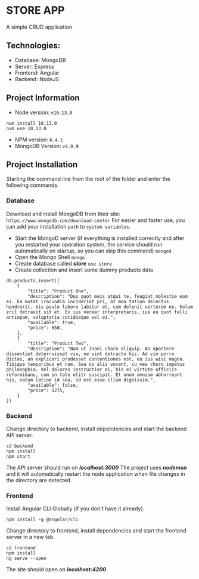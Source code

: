 # STORE APP
A simple CRUD application

## Technologies:
* Database: MongoDB
* Server: Express
* Frontend: Angular
* Backend: NodeJS


## Project Information
* Node version: ```v10.13.0```
```
nvm install 10.13.0
nvm use 10.13.0
```
* NPM version: ```6.4.1```
* MongoDB Version:  ```v4.0.9```


## Project Installation
Starting the command line from the root of the folder and enter the following commands.

### Database
Download and install MongoDB from their site: ```https://www.mongodb.com/download-center```
For easier and faster use, you can add your installation ```path``` to ```system variables```. 
* Start the MongoD server (if everything is installed correctly and after you restarted your operation system, the service should run automatically on startup, so you can skip this command)
```mongod```
* Open the Mongo Shell
```mongo```
* Create database called ***store***
```use store```
* Create collection and insert some dummy products data 
```
db.products.insert([
	{
		"title": "Product One",
		"description": "Duo quot meis atqui te, feugiat molestie eam ei. Ea mutat iracundia inciderint pri, at mea tation delectus hendrerit. Vis paulo labore labitur et, cum delenit verterem ne. Solum zril detraxit sit et. Ex ius verear interpretaris, ius eu quot falli antiopam, voluptaria cotidieque vel ei.",
		"available": true,
		"price": 650,
	},
	{
		"title": "Product Two",
		"description": "Nam ut inani choro aliquip. An oportere dissentiet deterruisset vix, ne sint detracto his. Ad vim porro dictas, an explicari prodesset contentiones est, eu ius wisi magna. Tibique temporibus et nam. Sea no alii vocent, cu mea choro impetus philosophia. Vel dolores instructior ei, his ei virtute officiis reformidans, cum in tale elitr suscipit. Et unum omnium abhorreant his, natum latine id sea, id est esse illum dignissim.",
		"available": false,
		"price": 1275,
	}
])
```


### Backend
Change directory to backend, install dependencies and start the backend API server.
```
cd backend
npm install
npm start
```

The API server should run on ***localhost:3000***
The project uses ***nodemon*** and it will automatically restart the node application when file changes in the directory are detected.


### Frontend
Install Angular CLI Globally (if you don't have it already).
```
npm install -g @angular/cli
```

Change directory to frontend, install dependencies and start the frontend server in a new tab.
```
cd frontend
npm install
ng serve --open
```

The site should open on ***localhost:4200***
